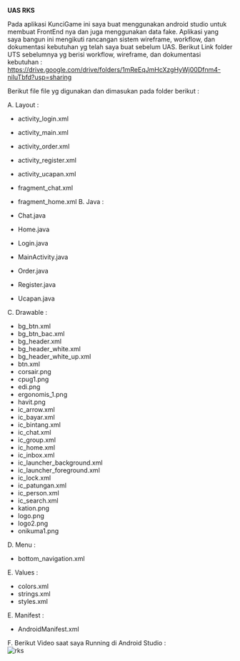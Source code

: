 <b>UAS RKS</b>

Pada aplikasi KunciGame ini saya buat menggunakan android studio untuk membuat FrontEnd nya dan juga menggunakan data fake. Aplikasi yang saya bangun ini mengikuti rancangan sistem wireframe, workflow, dan dokumentasi kebutuhan yg telah saya buat sebelum UAS. Berikut Link folder UTS sebelumnya yg berisi workflow, wireframe, dan dokumentasi kebutuhan :
<br>
https://drive.google.com/drive/folders/1mReEqJmHcXzgHyWj00Dfnm4-niluTbfd?usp=sharing

Berikut file file yg digunakan dan dimasukan pada folder berikut :

A. Layout :

- activity_login.xml
- activity_main.xml
- activity_order.xml
- activity_register.xml
- activity_ucapan.xml
- fragment_chat.xml
- fragment_home.xml
B. Java :

- Chat.java
- Home.java
- Login.java
- MainActivity.java
- Order.java
- Register.java
- Ucapan.java

C. Drawable :

- bg_btn.xml
- bg_btn_bac.xml
- bg_header.xml
- bg_header_white.xml
- bg_header_white_up.xml
- btn.xml
- corsair.png
- cpug1.png
- edi.png
- ergonomis_1.png
- havit.png
- ic_arrow.xml
- ic_bayar.xml
- ic_bintang.xml
- ic_chat.xml
- ic_group.xml
- ic_home.xml
- ic_inbox.xml
- ic_launcher_background.xml
- ic_launcher_foreground.xml
- ic_lock.xml
- ic_patungan.xml
- ic_person.xml
- ic_search.xml
- kation.png
- logo.png
- logo2.png
- onikuma1.png 

D. Menu :
- bottom_navigation.xml

E. Values :
- colors.xml
- strings.xml
- styles.xml

E. Manifest :

- AndroidManifest.xml

F. Berikut Video saat saya Running di Android Studio :
<br>
![rks](https://user-images.githubusercontent.com/49123187/106412949-731d7f00-647b-11eb-9386-51affaa2e477.gif)
